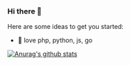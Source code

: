 ### Hi there 👋

Here are some ideas to get you started:

- 🌱 love php, python, js, go

[![Anurag's github stats](https://github-readme-stats.vercel.app/api?username=zhanghuid)](https://github.com/anuraghazra/github-readme-stats)
